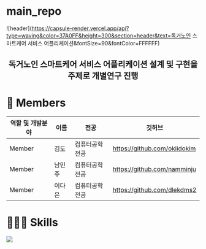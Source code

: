 # main_repo

![header](https://capsule-render.vercel.app/api?type=waving&color=37A0FF&height=300&section=header&text=독거노인 스마트케어 서비스 어플리케이션&fontSize=90&fontColor=FFFFFF)

<h2 align="center">독거노인 스마트케어 서비스 어플리케이션 설계 및 구현을 주제로 개별연구 진행</h2>

<h1>👋 Members</h1>

| 역할 및 개발분야 | 이름 | 전공 | 깃허브 |
| --- | --- | --- | --- |
| Member | 김도 | 컴퓨터공학전공 | https://github.com/okiidokim |
| Member | 남민주 | 컴퓨터공학전공 | https://github.com/namminju |
| Member | 이다은 | 컴퓨터공학전공 | https://github.com/dlekdms2 |

<h1>🧑🏻‍💻 Skills</h1>

<p>
  <img src="https://img.shields.io/badge/flutter-02569B?style=for-the-badge&logo=flutter&logoColor=white">
</p>

